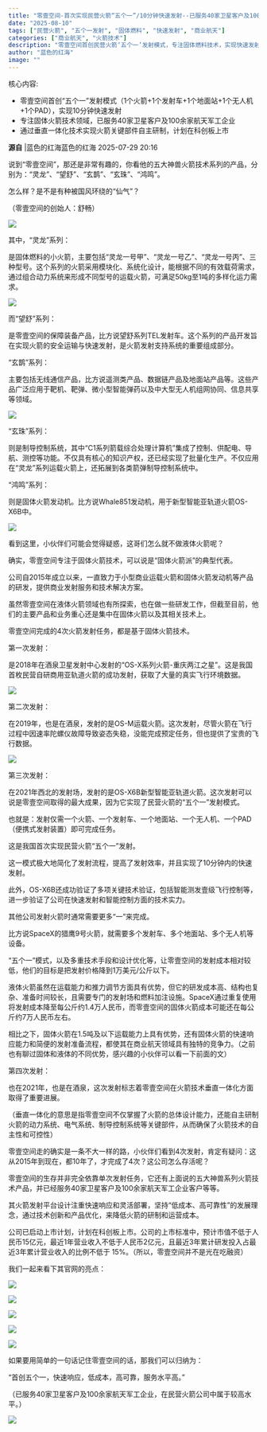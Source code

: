 ```yaml
---
title: "零壹空间-首次实现民营火箭“五个一”/10分钟快速发射--已服务40家卫星客户及100余家航天军工企业！"
date: "2025-08-10"
tags: ["民营火箭", "五个一发射", "固体燃料", "快速发射", "商业航天"]
categories: ["商业航天", "火箭技术"]
description: "零壹空间首创民营火箭‘五个一’发射模式，专注固体燃料技术，实现快速发射与低成本运营，已服务多家卫星及航天军工企业。"
author: "蓝色的红海"
image: ""
---
```


核心内容:
- 零壹空间首创“五个一”发射模式（1个火箭+1个发射车+1个地面站+1个无人机+1个PAD），实现10分钟快速发射
- 专注固体火箭技术领域，已服务40家卫星客户及100余家航天军工企业
- 通过垂直一体化技术实现火箭关键部件自主研制，计划在科创板上市

**源自** |蓝色的红海蓝色的红海 2025-07-29 20:16

说到“零壹空间”，那还是非常有趣的，你看他的五大神兽火箭技术系列的产品，分别为：“灵龙”、“望舒”、“玄鹊”、“玄珠”、“鸿鸣”。

怎么样？是不是有种被国风环绕的“仙气”？

（零壹空间的创始人：舒畅）

![](https://ai.programnotes.cn/img/ai/becea10bf5dd8361ad367a8397cab3aa.png)

其中，“灵龙”系列：

是固体燃料的小火箭，主要包括“灵龙一号甲”、“灵龙一号乙”、“灵龙一号丙”、三种型号。这个系列的火箭采用模块化、系统化设计，能根据不同的有效载荷需求，通过组合动力系统来形成不同型号的运载火箭，可满足50kg至1吨的多样化运力需求。

![](https://ai.programnotes.cn/img/ai/3761a9b28afc5ba66f55f9c01565971b.png)

而“望舒”系列：

是零壹空间的保障装备产品，比方说望舒系列TEL发射车。这个系列的产品开发旨在实现火箭的安全运输与快速发射，是火箭发射支持系统的重要组成部分。

“玄鹊”系列：

主要包括无线通信产品，比方说遥测类产品、数据链产品及地面站产品等。这些产品广泛应用于靶机、靶弹、微小型智能弹药以及中大型无人机组网协同、信息共享等领域。


![](https://ai.programnotes.cn/img/ai/8bcb99b9cfbb1b4aad06042e652ddbb8.png)


“玄珠”系列：


则是制导控制系统，其中“C1系列箭载综合处理计算机”集成了控制、供配电、导航、测控等功能。不仅具有核心的知识产权，还已经实现了批量化生产。不仅应用在“灵龙”系列运载火箭上，还拓展到各类箭弹制导控制系统中。


“鸿鸣”系列：


则是固体火箭发动机。比方说Whale851发动机，用于新型智能亚轨道火箭OS-X6B中。

![](https://ai.programnotes.cn/img/ai/44b285564d05df987c287878fdfaa8ec.png)


看到这里，小伙伴们可能会觉得疑惑，这哥们怎么就不做液体火箭呢？


确实，零壹空间专注于固体火箭技术，可以说是“固体火箭派”的典型代表。

公司自2015年成立以来，一直致力于小型商业运载火箭和固体火箭发动机等产品的研发，提供商业发射服务和技术解决方案。


虽然零壹空间在液体火箭领域也有所探索，也在做一些研发工作，但截至目前，他们的主要产品和业务重心还是集中在固体火箭以及其相关技术上。


零壹空间完成的4次火箭发射任务，都是基于固体火箭技术。


第一次发射：


是2018年在酒泉卫星发射中心发射的“OS-X系列火箭-重庆两江之星”。这是我国首枚民营自研商用亚轨道火箭的成功发射，获取了大量的真实飞行环境数据。

![](https://ai.programnotes.cn/img/ai/91cb6ec929e3481ed801265f02d2a87b.png)


第二次发射：


在2019年，也是在酒泉，发射的是OS-M运载火箭。这次发射，尽管火箭在飞行过程中因速率陀螺仪故障导致姿态失稳，没能完成预定任务，但也提供了宝贵的飞行数据。

![](https://ai.programnotes.cn/img/ai/14be14c497f0449312387d9a840c7e17.png)


第三次发射：


在2021年西北的发射场，发射的是OS-X6B新型智能亚轨道火箭。这次发射可以说是零壹空间取得的最大成果，因为它实现了民营火箭的“五个一”发射模式。

也就是：发射仅需一个火箭、一个发射车、一个地面站、一个无人机、一个PAD（便携式发射装置）即可完成任务。

这是我国首次实现民营火箭“五个一”发射。

这一模式极大地简化了发射流程，提高了发射效率，并且实现了10分钟内的快速发射。

此外，OS-X6B还成功验证了多项关键技术验证，包括智能测发壹级飞行控制等，进一步验证了公司在快速发射和智能控制方面的技术实力。


其他公司发射火箭时通常需要更多“一”来完成。


比方说SpaceX的猎鹰9号火箭，就需要多个发射车、多个地面站、多个无人机等设备。


“五个一”模式，以及多重技术手段和设计优化等，让零壹空间的发射成本相对较低，他们的目标是把发射价格降到1万美元/公斤以下。


液体火箭虽然在运载能力和推力调节方面具有优势，但它的研发成本高、结构也复杂、准备时间较长，且需要专门的发射场和燃料加注设施。SpaceX通过重复使用将发射成本降至每公斤约1.4万人民币，而零壹空间的固体火箭成本可能还在每公斤约7万人民币左右。


相比之下，固体火箭在1.5吨及以下运载能力上具有优势，还有固体火箭的快速响应能力和简便的发射准备流程，都使其在商业航天领域具有独特的竞争力。（之前也有聊过固体和液体的不同优势，感兴趣的小伙伴可以看一下前面的文）


第四次发射：


也在2021年，也是在酒泉，这次发射标志着零壹空间在火箭技术垂直一体化方面取得了重要进展。

（垂直一体化的意思是指零壹空间不仅掌握了火箭的总体设计能力，还能自主研制火箭的动力系统、电气系统、制导控制系统等关键部件，从而确保了火箭技术的自主性和可控性）


零壹空间走的确实是一条不大一样的路，小伙伴们看到4次发射，肯定有疑问：这从2015年到现在，都10年了，才完成了4次？这公司怎么存活呢？


零壹空间的生存并非完全依靠单次发射任务，它还有上面说的五大神兽系列火箭技术产品，并已经服务40家卫星客户及100余家航天军工企业客户等等。


其火箭发射平台设计注重快速响应和灵活部署，坚持“低成本、高可靠性”的发展理念，通过技术创新和产品优化，来降低火箭的研制和运营成本。


公司已启动上市计划，计划在科创板上市。公司的上市标准中，预计市值不低于人民币15亿元，最近1年营业收入不低于人民币2亿元，且最近3年累计研发投入占最近3年累计营业收入的比例不低于
15%。（所以，零壹空间并不是光在吃融资）


我们一起来看下其官网的亮点：

![](https://ai.programnotes.cn/img/ai/8eb9c48e55241a55d6994e194b5bfd43.png)


![](https://ai.programnotes.cn/img/ai/4464ed5c7bd49925e0cd875c861afdbe.png)


![](https://ai.programnotes.cn/img/ai/972f4abac0afcf285a1f6ce3453d469d.png)


![](https://ai.programnotes.cn/img/ai/f0977a117d3d34a4bbf5c8734f8721d3.png)


![](https://ai.programnotes.cn/img/ai/e29812cee507a5724be1ed5ed33f892b.png)


如果要用简单的一句话记住零壹空间的话，那我们可以归纳为：


“首创五个一，快速响应，低成本，高可靠，服务水平高。”


（已服务40家卫星客户及100余家航天军工企业，在民营火箭公司中属于较高水平。）


![](https://ai.programnotes.cn/img/ai/ac29e99f42b660172b2d8d07f5323f48.png)


